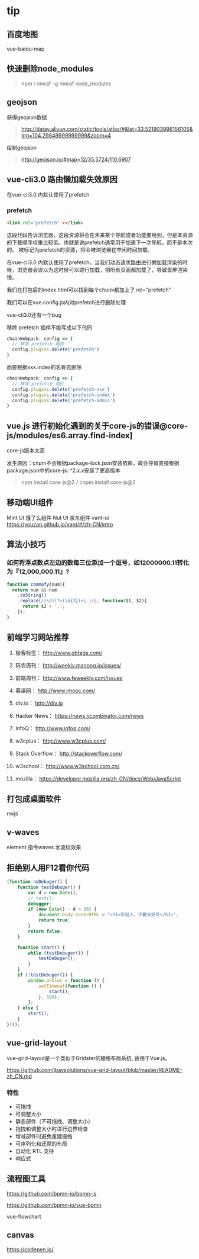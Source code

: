 # tip

## 百度地图
vue-baidu-map

## 快速删除node_modules
> npm i rimraf -g
> rimraf node_modules

## geojson
获得geojson数据
> http://datav.aliyun.com/static/tools/atlas/#&lat=33.521903996156105&lng=104.29849999999999&zoom=4

绘制geojson
> http://geojson.io/#map=12/35.5724/110.6907

## vue-cli3.0 路由懒加载失效原因
在vue-cli3.0 内默认使用了prefetch
### prefetch

```html
<link rel="prefetch" ></link>
```

这段代码告诉浏览器，这段资源将会在未来某个导航或者功能要用到，但是本资源的下载顺序权重比较低。也就是说prefetch通常用于加速下一次导航，而不是本次的。
被标记为prefetch的资源，将会被浏览器在空闲时间加载。

在vue-cli3.0 内默认使用了prefetch，当我们动态请求路由进行懒加载渲染的时候，浏览器会误以为这时候可以进行加载，把所有页面都加载了，导致首屏渲染慢。

我们在打包后的index.html可以找到每个chunk都加上了 rel="prefetch"

我们可以在vue.config.js内对prefetch进行删除处理

vue-cli3.0还有一个bug

移除 prefetch 插件不能写成以下代码
```js
chainWebpack: config => {
  // 移除 prefetch 插件
  config.plugins.delete('prefetch')
}
```

而要根据xxx.index的名称去删除

```js
chainWebpack: config => {
  // 移除 prefetch 插件
  config.plugins.delete('prefetch-xxx')
  config.plugins.delete('prefetch-index')
  config.plugins.delete('prefetch-admin')
}
```

## vue.js 进行初始化遇到的关于core-js的错误@core-js/modules/es6.array.find-index]

core-js版本太高 

发生原因：cnpm不会根据package-lock.json安装依赖，故会导致直接根据package.json中的core-js: ^2.x.x安装了更高版本

> npm install core-js@2 / cnpm install core-js@2

## 移动端UI组件
Mint UI  饿了么组件
Nut UI 京东组件
vant-ui https://youzan.github.io/vant/#/zh-CN/intro

## 算法小技巧
### 如何将浮点数点左边的数每三位添加一个逗号，如12000000.11转化为『12,000,000.11』?
```js
function commafy(num){
  return num && num
    .toString()
    .replace(/(\d)(?=(\d{3})+\.)/g, function($1, $2){
      return $2 + ',';
    });
}
```

## 前端学习网站推荐
1. 极客标签：     http://www.gbtags.com/

2. 码农周刊：     http://weekly.manong.io/issues/

3. 前端周刊：     http://www.feweekly.com/issues

4. 慕课网：       http://www.imooc.com/

5. div.io：       http://div.io

6. Hacker News： https://news.ycombinator.com/news

7. InfoQ：       http://www.infoq.com/

8. w3cplus：     http://www.w3cplus.com/

9. Stack Overflow： http://stackoverflow.com/

10. w3school：    http://www.w3school.com.cn/

11. mozilla：     https://developer.mozilla.org/zh-CN/docs/Web/JavaScript

## 打包成桌面软件
nwjs

## v-waves
element 指令waves 水波纹效果

## 拒绝别人用F12看你代码
```js
(function noDebuger() {
    function testDebuger() {
        var d = new Date();
        // test();
        debugger;
        if (new Date() - d > 10) {
            document.body.innerHTML = "<h1>年轻人，不要太好奇</h1>";
            return true;
        }
        return false;
    }

    function start() {
        while (testDebuger()) {
            testDebuger();
        }
    }
    if (!testDebuger()) {
        window.onblur = function () {
            setTimeout(function () {
                start();
            }, 500);
        };
    } else {
        start();
    }
})();
```

## vue-grid-layout
vue-grid-layout是一个类似于Gridster的栅格布局系统, 适用于Vue.js。

https://github.com/jbaysolutions/vue-grid-layout/blob/master/README-zh_CN.md

### 特性
- 可拖拽
- 可调整大小
- 静态部件（不可拖拽、调整大小）
- 拖拽和调整大小时进行边界检查
- 增减部件时避免重建栅格
- 可序列化和还原的布局
- 自动化 RTL 支持
- 响应式


## 流程图工具
https://github.com/bpmn-io/bpmn-js

https://github.com/bpmn-io/vue-bpmn

vue-flowchart

## canvas
https://codepen.io/ 
